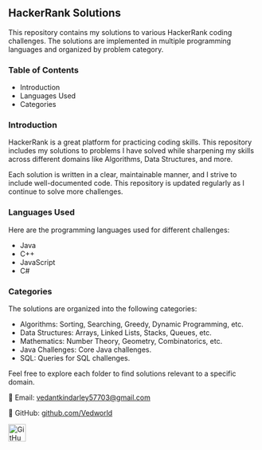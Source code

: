 <h2 align="left">HackerRank Solutions</h2>

<p>This repository contains my solutions to various HackerRank coding challenges. The solutions are implemented in multiple programming languages and organized by problem category.</p>

<h3>Table of Contents</h3>
<ul>
  <li>Introduction</li>
  <li>Languages Used</li>
  <li>Categories</li>
</ul>

<h3>Introduction</h3>
<p>HackerRank is a great platform for practicing coding skills. This repository includes my solutions to problems I have solved while sharpening my skills across different domains like Algorithms, Data Structures, and more.</p>

<p>Each solution is written in a clear, maintainable manner, and I strive to include well-documented code. This repository is updated regularly as I continue to solve more challenges.</p>

<h3>Languages Used</h3>
<p>Here are the programming languages used for different challenges:</p>
<ul>
  <li>Java</li>
  <li>C++</li>
  <li>JavaScript</li>
  <li>C#</li>
</ul>

<h3>Categories</h3>
<p>The solutions are organized into the following categories:</p>
<ul>
  <li>Algorithms: Sorting, Searching, Greedy, Dynamic Programming, etc.</li>
  <li>Data Structures: Arrays, Linked Lists, Stacks, Queues, etc.</li>
  <li>Mathematics: Number Theory, Geometry, Combinatorics, etc.</li>
  <li>Java Challenges: Core Java challenges.</li>
  <li>SQL: Queries for SQL challenges.</li>
</ul>

<p>Feel free to explore each folder to find solutions relevant to a specific domain.</p>

<div align="left">
  <p>📧 Email: <a href="mailto:vedantkindarley57703@gmail.com">vedantkindarley57703@gmail.com</a></p>
  <p>🔗 GitHub: <a href="https://github.com/Vedworld">github.com/Vedworld</a></p>
</div>

<div align="left">
  <a href="https://github.com/Vedworld">
    <img src="https://img.shields.io/static/v1?message=GitHub&logo=github&label=&color=181717&logoColor=white&labelColor=&style=for-the-badge" height="35" alt="GitHub logo" />
  </a>
</div>
